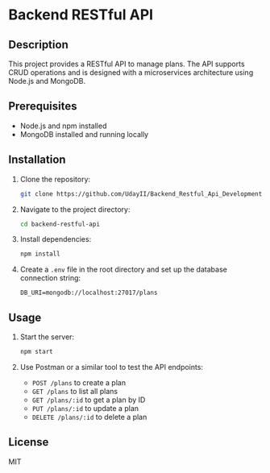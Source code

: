 
# Backend RESTful API

## Description

This project provides a RESTful API to manage plans. The API supports CRUD operations and is designed with a microservices architecture using Node.js and MongoDB.

## Prerequisites

- Node.js and npm installed
- MongoDB installed and running locally

## Installation

1. Clone the repository:
   ```bash
   git clone https://github.com/UdayII/Backend_Restful_Api_Development.git
   ```

2. Navigate to the project directory:
   ```bash
   cd backend-restful-api
   ```

3. Install dependencies:
   ```bash
   npm install
   ```

4. Create a `.env` file in the root directory and set up the database connection string:
   ```
   DB_URI=mongodb://localhost:27017/plans
   ```

## Usage

1. Start the server:
   ```bash
   npm start
   ```

2. Use Postman or a similar tool to test the API endpoints:
   - `POST /plans` to create a plan
   - `GET /plans` to list all plans
   - `GET /plans/:id` to get a plan by ID
   - `PUT /plans/:id` to update a plan
   - `DELETE /plans/:id` to delete a plan

## License

MIT
